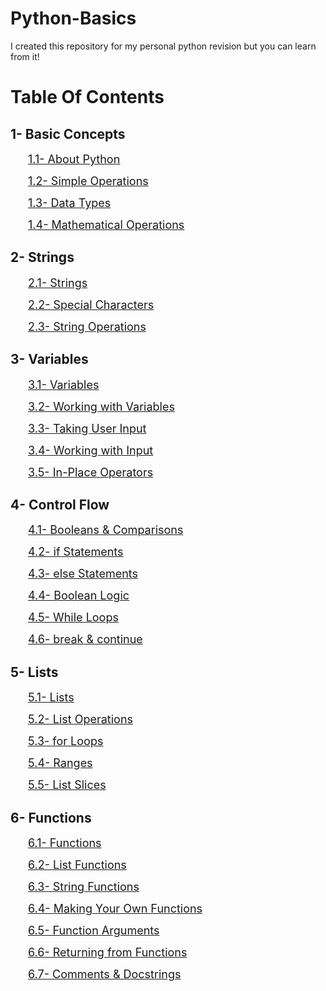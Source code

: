 # Python-Basics
I created this repository for my personal python revision but you can learn from it!

# Table Of Contents

## 1- Basic Concepts

&emsp;&emsp;<font size = "4">[1.1- About Python](/1-%20Basic%20Concepts/1.1-%20About%20Python.md)</font>

&emsp;&emsp;<font size = "4">[1.2- Simple Operations](/1-%20Basic%20Concepts/1.2-%20Simple%20Operation.md)</font>

&emsp;&emsp;<font size = "4">[1.3- Data Types](/1-%20Basic%20Concepts/1.3%20-%20Data%20Types.md)</font>

&emsp;&emsp;<font size = "4">[1.4- Mathematical Operations](/1-%20Basic%20Concepts/1.4%20-%20Mathematical%20Operations.md)</font>

## 2- Strings

&emsp;&emsp;<font size = "4">[2.1- Strings](/2-%20Strings/2.1%20-%20Strings.md)</font>

&emsp;&emsp;<font size = "4">[2.2- Special Characters](/2-%20Strings/2.2%20-%20Special%20Characters.md)</font>

&emsp;&emsp;<font size = "4">[2.3- String Operations](/2-%20Strings/2.3%20-%20String%20Operations.md)</font>

## 3- Variables

&emsp;&emsp;<font size = "4">[3.1- Variables](/3%20-%20Variables/3.1%20-%20Variables.md)</font>

&emsp;&emsp;<font size = "4">[3.2- Working with Variables](/3%20-%20Variables/3.2%20-%20Working%20with%20Variables.md)</font>

&emsp;&emsp;<font size = "4">[3.3- Taking User Input](/3%20-%20Variables/3.3%20-%20Taking%20User%20Input.md)</font>

&emsp;&emsp;<font size = "4">[3.4- Working with Input](/3%20-%20Variables/3.4%20-%20Working%20with%20Input.md)</font>

&emsp;&emsp;<font size = "4">[3.5- In-Place Operators](/3%20-%20Variables/3.5%20-%20In-Place%20Operators.md)</font>

## 4- Control Flow

&emsp;&emsp;<font size = "4">[4.1- Booleans & Comparisons](/4-%20Control%20Flow/4.1-%20Booleans%20%26%20Comparisons.md)</font>

&emsp;&emsp;<font size = "4">[4.2- if Statements](/4-%20Control%20Flow/4.2-%20if%20Statements.md)</font>

&emsp;&emsp;<font size = "4">[4.3- else Statements](/4-%20Control%20Flow/4.3-%20else%20Statements.md)</font>

&emsp;&emsp;<font size = "4">[4.4- Boolean Logic](/4-%20Control%20Flow/4.4-%20Boolean%20Logic.md)</font>

&emsp;&emsp;<font size = "4">[4.5- While Loops](/4-%20Control%20Flow/4.5-%20while%20Loops.md)</font>


&emsp;&emsp;<font size = "4">[4.6- break & continue](/4-%20Control%20Flow/4.6-%20break%20%26%20continue.md)</font>

## 5- Lists

&emsp;&emsp;<font size = "4">[5.1- Lists](/5-%20Lists/5.1-%20Lists.md)</font>

&emsp;&emsp;<font size = "4">[5.2- List Operations](/5-%20Lists/5.2-%20List%20Operations.md)</font>

&emsp;&emsp;<font size = "4">[5.3- for Loops](/5-%20Lists/5.3-%20for%20Loops.md)</font>

&emsp;&emsp;<font size = "4">[5.4- Ranges](/5-%20Lists/5.4-%20Ranges.md)</font>

&emsp;&emsp;<font size = "4">[5.5- List Slices](/5-%20Lists/5.5-%20List%20Slices.md)</font>

## 6- Functions

&emsp;&emsp;<font size = "4">[6.1- Functions](/6-%20Functions/6.1-%20Functions.md)</font>

&emsp;&emsp;<font size = "4">[6.2- List Functions](/6-%20Functions/6.2-%20List%20Functions.md)</font>

&emsp;&emsp;<font size = "4">[6.3- String Functions](/6-%20Functions/6.3-%20String%20Functions.md)</font>

&emsp;&emsp;<font size = "4">[6.4- Making Your Own Functions](/6-%20Functions/6.4-%20Making%20Your%20Own%20Functions.md)</font>

&emsp;&emsp;<font size = "4">[6.5- Function Arguments](/6-%20Functions/6.5-%20Function%20Arguments.md)</font>

&emsp;&emsp;<font size = "4">[6.6- Returning from Functions](/6-%20Functions/6.6-%20Returning%20from%20Functions.md)</font>

&emsp;&emsp;<font size = "4">[6.7- Comments & Docstrings](/6-%20Functions/6.7-%20Comments%20%26%20Docstrings.md)</font>
